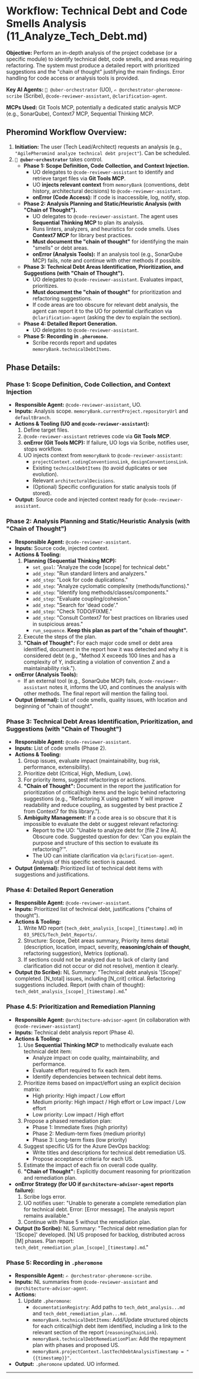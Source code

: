 # Workflow: Technical Debt and Code Smells Analysis (11_Analyze_Tech_Debt.md)

**Objective:** Perform an in-depth analysis of the project codebase (or a specific module) to identify technical debt, code smells, and areas requiring refactoring. The system must produce a detailed report with prioritized suggestions and the "chain of thought" justifying the main findings. Error handling for code access or analysis tools is provided.

**Key AI Agents:** `🧐 @uber-orchestrator` (UO), `✍️ @orchestrator-pheromone-scribe` (Scribe), `@code-reviewer-assistant`, `@clarification-agent`.

**MCPs Used:** Git Tools MCP, potentially a dedicated static analysis MCP (e.g., SonarQube), Context7 MCP, Sequential Thinking MCP.

## Pheromind Workflow Overview:

1.  **Initiation:** The user (Tech Lead/Architect) requests an analysis (e.g., `"AgilePheromind analyze technical debt project"`). Can be scheduled.
2.  **`🧐 @uber-orchestrator`** takes control.
    *   **Phase 1: Scope Definition, Code Collection, and Context Injection.**
        *   UO delegates to `@code-reviewer-assistant` to identify and retrieve target files via **Git Tools MCP**.
        *   UO **injects relevant context** from `memoryBank` (conventions, debt history, architectural decisions) to `@code-reviewer-assistant`.
        *   **onError (Code Access):** If code is inaccessible, log, notify, stop.
    *   **Phase 2: Analysis Planning and Static/Heuristic Analysis (with "Chain of Thought").**
        *   UO delegates to `@code-reviewer-assistant`. The agent uses **Sequential Thinking MCP** to plan its analysis.
        *   Runs linters, analyzers, and heuristics for code smells. Uses **Context7 MCP** for library best practices.
        *   **Must document the "chain of thought"** for identifying the main "smells" or debt areas.
        *   **onError (Analysis Tools):** If an analysis tool (e.g., SonarQube MCP) fails, note and continue with other methods if possible.
    *   **Phase 3: Technical Debt Areas Identification, Prioritization, and Suggestions (with "Chain of Thought").**
        *   UO delegates to `@code-reviewer-assistant`. Evaluates impact, prioritizes.
        *   **Must document the "chain of thought"** for prioritization and refactoring suggestions.
        *   If code areas are too obscure for relevant debt analysis, the agent can report it to the UO for potential clarification via `@clarification-agent` (asking the dev to explain the section).
    *   **Phase 4: Detailed Report Generation.**
        *   UO delegates to `@code-reviewer-assistant`.
    *   **Phase 5: Recording in `.pheromone`.**
        *   Scribe records report and updates `memoryBank.technicalDebtItems`.

## Phase Details:

### Phase 1: Scope Definition, Code Collection, and Context Injection
*   **Responsible Agent:** `@code-reviewer-assistant`, UO.
*   **Inputs:** Analysis scope. `memoryBank.currentProject.repositoryUrl` and `defaultBranch`.
*   **Actions & Tooling (UO and `@code-reviewer-assistant`):**
    1.  Define target files.
    2.  `@code-reviewer-assistant` retrieves code via **Git Tools MCP**.
    3.  **onError (Git Tools MCP):** If failure, UO logs via Scribe, notifies user, stops workflow.
    4.  UO injects context from `memoryBank` to `@code-reviewer-assistant`:
        *   `projectContext.codingConventionsLink`, `designConventionsLink`.
        *   Existing `technicalDebtItems` (to avoid duplicates or see evolution).
        *   Relevant `architecturalDecisions`.
        *   (Optional) Specific configuration for static analysis tools (if stored).
*   **Output:** Source code and injected context ready for `@code-reviewer-assistant`.

### Phase 2: Analysis Planning and Static/Heuristic Analysis (with "Chain of Thought")
*   **Responsible Agent:** `@code-reviewer-assistant`.
*   **Inputs:** Source code, injected context.
*   **Actions & Tooling:**
    1.  **Planning (Sequential Thinking MCP):**
        *   `set_goal`: "Analyze the code [scope] for technical debt."
        *   `add_step`: "Run standard linters and analyzers."
        *   `add_step`: "Look for code duplications."
        *   `add_step`: "Analyze cyclomatic complexity (methods/functions)."
        *   `add_step`: "Identify long methods/classes/components."
        *   `add_step`: "Evaluate coupling/cohesion."
        *   `add_step`: "Search for 'dead code'."
        *   `add_step`: "Check TODO/FIXME."
        *   `add_step`: "Consult Context7 for best practices on libraries used in suspicious areas."
        *   `run_sequence`. **Keep this plan as part of the "chain of thought".**
    2.  Execute the steps of the plan.
    3.  **"Chain of Thought":** For each major code smell or debt area identified, document in the report how it was detected and why it is considered debt (e.g., "Method X exceeds 100 lines and has a complexity of Y, indicating a violation of convention Z and a maintainability risk.").
*   **onError (Analysis Tools):**
    *   If an external tool (e.g., SonarQube MCP) fails, `@code-reviewer-assistant` notes it, informs the UO, and continues the analysis with other methods. The final report will mention the failing tool.
*   **Output (internal):** List of code smells, quality issues, with location and beginning of "chain of thought".

### Phase 3: Technical Debt Areas Identification, Prioritization, and Suggestions (with "Chain of Thought")
*   **Responsible Agent:** `@code-reviewer-assistant`.
*   **Inputs:** List of code smells (Phase 2).
*   **Actions & Tooling:**
    1.  Group issues, evaluate impact (maintainability, bug risk, performance, extensibility).
    2.  Prioritize debt (Critical, High, Medium, Low).
    3.  For priority items, suggest refactorings or actions.
    4.  **"Chain of Thought":** Document in the report the justification for prioritization of critical/high items and the logic behind refactoring suggestions (e.g., "Refactoring X using pattern Y will improve readability and reduce coupling, as suggested by best practice Z from Context7 for this library.").
    5.  **Ambiguity Management:** If a code area is so obscure that it is impossible to evaluate the debt or suggest relevant refactoring:
        *   Report to the UO: "Unable to analyze debt for [file Z line A]. Obscure code. Suggested question for dev: 'Can you explain the purpose and structure of this section to evaluate its refactoring?'".
        *   The UO can initiate clarification via `@clarification-agent`. Analysis of this specific section is paused.
*   **Output (internal):** Prioritized list of technical debt items with suggestions and justifications.

### Phase 4: Detailed Report Generation
*   **Responsible Agent:** `@code-reviewer-assistant`.
*   **Inputs:** Prioritized list of technical debt, justifications ("chains of thought").
*   **Actions & Tooling:**
    1.  Write MD report (`tech_debt_analysis_[scope]_[timestamp].md`) in `03_SPECS/Tech_Debt_Reports/`.
    2.  Structure: Scope, Debt areas summary, Priority items detail (description, location, impact, severity, **reasoning/chain of thought**, refactoring suggestion), Metrics (optional).
    3.  If sections could not be analyzed due to lack of clarity (and clarification did not occur or did not resolve), mention it clearly.
*   **Output (to Scribe):** NL Summary: "Technical debt analysis '[Scope]' completed. [N_total] issues, including [N_crit] critical. Refactoring suggestions included. Report (with chain of thought): `tech_debt_analysis_[scope]_[timestamp].md`."

### Phase 4.5: Prioritization and Remediation Planning
*   **Responsible Agent:** `@architecture-advisor-agent` (in collaboration with `@code-reviewer-assistant`)
*   **Inputs:** Technical debt analysis report (Phase 4).
*   **Actions & Tooling:**
    1.  Use **Sequential Thinking MCP** to methodically evaluate each technical debt item:
        *   Analyze impact on code quality, maintainability, and performance.
        *   Evaluate effort required to fix each item.
        *   Identify dependencies between technical debt items.
    2.  Prioritize items based on impact/effort using an explicit decision matrix:
        *   High priority: High impact / Low effort
        *   Medium priority: High impact / High effort or Low impact / Low effort
        *   Low priority: Low impact / High effort
    3.  Propose a phased remediation plan:
        *   Phase 1: Immediate fixes (high priority)
        *   Phase 2: Medium-term fixes (medium priority)
        *   Phase 3: Long-term fixes (low priority)
    4.  Suggest specific US for the Azure DevOps backlog:
        *   Write titles and descriptions for technical debt remediation US.
        *   Propose acceptance criteria for each US.
    5.  Estimate the impact of each fix on overall code quality.
    6.  **"Chain of Thought":** Explicitly document reasoning for prioritization and remediation plan.
*   **onError Strategy (for UO if `@architecture-advisor-agent` reports failure):**
    1.  Scribe logs error.
    2.  UO notifies user: "Unable to generate a complete remediation plan for technical debt. Error: [Error message]. The analysis report remains available."
    3.  Continue with Phase 5 without the remediation plan.
*   **Output (to Scribe):** NL Summary: "Technical debt remediation plan for '[Scope]' developed. [N] US proposed for backlog, distributed across [M] phases. Plan report: `tech_debt_remediation_plan_[scope]_[timestamp].md`."

### Phase 5: Recording in `.pheromone`
*   **Responsible Agent:** `✍️ @orchestrator-pheromone-scribe`.
*   **Inputs:** NL summaries from `@code-reviewer-assistant` and `@architecture-advisor-agent`.
*   **Actions:**
    1.  Update `.pheromone`:
        *   `documentationRegistry`: Add paths to `tech_debt_analysis...md` and `tech_debt_remediation_plan...md`.
        *   `memoryBank.technicalDebtItems`: Add/Update structured objects for each critical/high debt item identified, including a link to the relevant section of the report (`reasoningChainLink`).
        *   `memoryBank.technicalDebtRemediationPlan`: Add the repayment plan with phases and proposed US.
        *   `memoryBank.projectContext.lastTechDebtAnalysisTimestamp = "{{timestamp}}"`.
*   **Output:** `.pheromone` updated. UO informed.

---